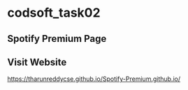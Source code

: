 # codsoft_task02
## Spotify Premium Page

## Visit Website
https://tharunreddycse.github.io/Spotify-Premium.github.io/
